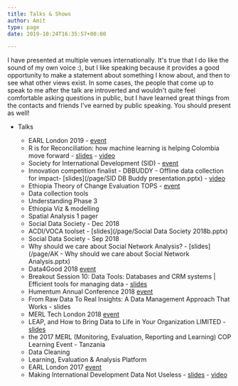 ```yaml
---
title: Talks & Shows
author: Amit
type: page
date: 2019-10:24T16:35:57+00:00

---
```


I have presented at multiple venues internationally. It's true that I do like the sound of my own voice :), but I like speaking because it provides a good opportunity to make a statement about something I know about, and then to see what other views exist. In some cases, the people that come up to speak to me after the talk are introverted and wouldn't quite feel comfortable asking questions in public, but I have learned great things from the contacts and friends I've earned by public speaking. You should present as well!
  - Talks
    - EARL London 2019 - [event](https://earlconf.com/)  
     * R is for Reconciliation: how machine learning is helping Colombia move forward - [slides](https://earlconf.com/assets/slides/Thurs%2012%20Sept/Session%201/Amit%20Kohli.pptx) - [video](https://www.youtube.com/watch?v=j2Vr26vIbnY)

    - Society for International Development (SID) - [event](https://sidw.org/2019-sid-w-innovation-competition)  
     * Innovation competition finalist - DBBUDDY - Offline data collection for impact- [slides](/page/SID DB Buddy presentation.pptx) - [video](https://youtu.be/Nb5yL3bihAA)
 
    - Ethiopia Theory of Change Evaluation TOPS - [event](https://www.acdivoca.org/theory-of-change-adaptive-learning-and-validation-conference-workshop/)  
     * Data collection tools
     * Understanding Phase 3
     * Ethiopia Viz & modelling
     * Spatial Analysis 1 pager 

    - Social Data Society - Dec 2018 
     * ACDI/VOCA toolset - [slides](/page/Social Data Society 2018b.pptx)
 
    - Social Data Society - Sep 2018 
     * Why should we care about Social Network Analysis? - [slides](/page/AK - Why should we care about Social Network Analysis.pptx)
 
    - Data4Good 2018 [event](https://www.data4goodconf.org.uk/) 
     * Breakout Session 10: Data Tools: Databases and CRM systems | Efficient tools for managing data - [slides](https://www.data4goodconf.org.uk/s/Data-Tools-presentation.PDF)
 
    - Humentum Annual Conference 2018 [event](https://www.humentum.org/sites/default/files/Full%20agenda%20single%20pages_0.pdf)
     * From Raw Data To Real Insights: A Data Management Approach That Works - slides
 
    - MERL Tech London 2018 [event](http://merltech.org/merl-tech-london-2018-agenda/)
     * LEAP, and How to Bring Data to Life in Your Organization LIMITED - [slides](https://static.sched.com/hosted_files/merltechlondon2018/29/MERL%20TECH%202018_ACDIVOCA-final.pptx)
 
    - the 2017 MERL (Monitoring, Evaluation, Reporting and Learning) COP Learning Event - Tanzania
     * Data Cleaning 
     * Learning, Evaluation & Analysis Platform
 
    - EARL London 2017 [event](https://earlconf.com/2017/london/)
     * Making International Development Data Not Useless - [slides](https://slides.com/amitkohli/earl)    - [video](https://www.youtube.com/watch?v=vxIVs7VtRFY)
